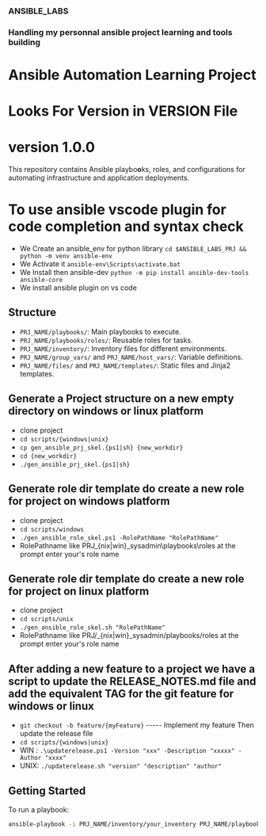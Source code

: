 ### ANSIBLE_LABS

### Handling my personnal ansible project learning and tools building

# Ansible Automation Learning Project

# Looks For Version in VERSION File

# version 1.0.0

This repository contains Ansible playbo**o**ks, roles, and configurations for automating infrastructure and application deployments.

# To use ansible vscode plugin for code completion and syntax check

- We Create an ansible_env for python library `cd $ANSIBLE_LABS_PRJ && python -m venv ansible-env`
- We Activate it `ansible-env\Scripts\activate.bat`
- We Install then ansible-dev `python -m pip install ansible-dev-tools ansible-core`
- We install ansible plugin on vs code

## Structure

- `PRJ_NAME/playbooks/`: Main playbooks to execute.
- `PRJ_NAME/playbooks/roles/`: Reusable roles for tasks.
- `PRJ_NAME/inventory/`: Inventory files for different environments.
- `PRJ_NAME/group_vars/` and `PRJ_NAME/host_vars/`: Variable definitions.
- `PRJ_NAME/files/` and `PRJ_NAME/templates/`: Static files and Jinja2 templates.

## Generate a Project structure on a new empty directory on windows or linux platform

- clone project
- `cd scripts/{windows|unix}`
- `cp gen_ansible_prj_skel.{ps1|sh} {new_workdir}`
- `cd {new_workdir}`
- `./gen_ansible_prj_skel.{ps1|sh}`

## Generate role dir template do create a new role for project on windows platform

- clone project
- `cd scripts/windows`
- `./gen_ansible_role_skel.ps1 -RolePathName "RolePathName"`
- RolePathname like PRJ\_{nix|win}_sysadmin\playbooks\roles at the prompt enter your's role name

## Generate role dir template do create a new role for project on linux platform

- clone project
- `cd scripts/unix`
- `./gen_ansible_role_skel.sh "RolePathName"`
- RolePathname like PRJ/_{nix|win}_sysadmin/playbooks/roles at the prompt enter your's role name

## After adding a new feature to a project we have a script to update the RELEASE_NOTES.md file and add the equivalent TAG for the git feature for windows or linux

- `git checkout -b feature/{myFeature}`
----- Implement my feature Then update the release file
- `cd scripts/{windows|unix}`
- WIN : `.\updaterelease.ps1 -Version "xxx" -Description "xxxxx" -Author "xxxx"`
- UNIX:  `./updaterelease.sh "version" "description" "author"`

## Getting Started

To run a playbook:

```bash
ansible-playbook -i PRJ_NAME/inventory/your_inventory PRJ_NAME/playbooks/your_playbook.yml

